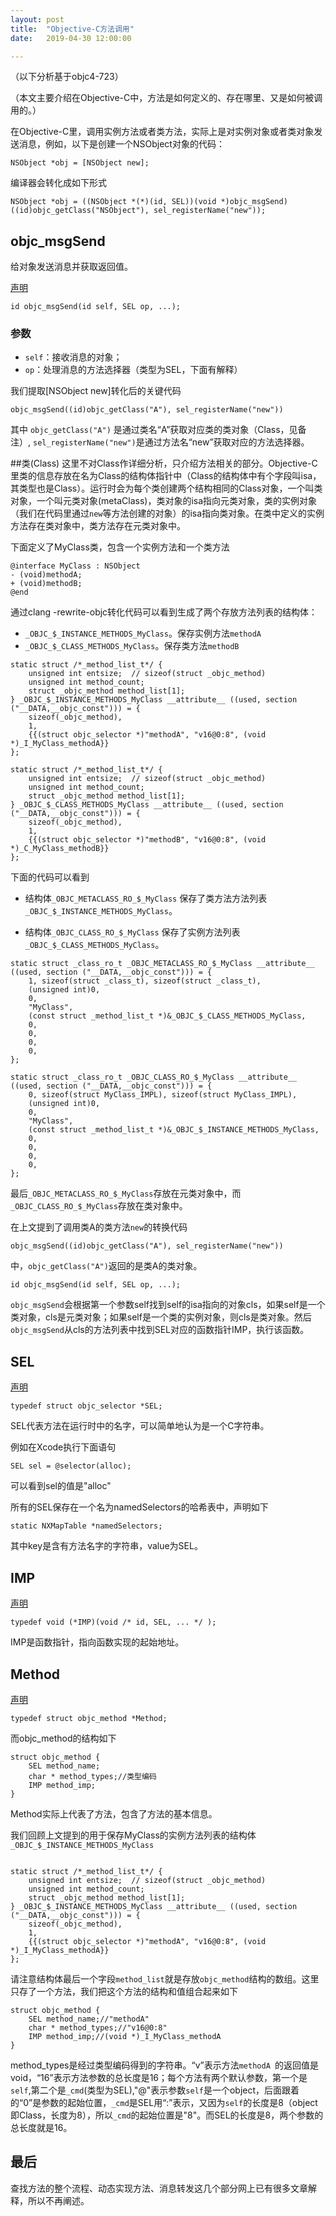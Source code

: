 ```yaml
---
layout: post
title:  "Objective-C方法调用"
date:   2019-04-30 12:00:00

---
```



（以下分析基于objc4-723）

（本文主要介绍在Objective-C中，方法是如何定义的、存在哪里、又是如何被调用的。）

在Objective-C里，调用实例方法或者类方法，实际上是对实例对象或者类对象发送消息，例如，以下是创建一个NSObject对象的代码：

```
NSObject *obj = [NSObject new];
```
编译器会转化成如下形式

```
NSObject *obj = ((NSObject *(*)(id, SEL))(void *)objc_msgSend)((id)objc_getClass("NSObject"), sel_registerName("new"));
```

## objc_msgSend
给对象发送消息并获取返回值。

[声明](https://developer.apple.com/documentation/objectivec/1456712-objc_msgsend)

```
id objc_msgSend(id self, SEL op, ...);
```

### 参数
* `self`：接收消息的对象；
* `op`：处理消息的方法选择器（类型为SEL，下面有解释）


我们提取[NSObject new]转化后的关键代码

```
objc_msgSend((id)objc_getClass("A"), sel_registerName("new"))
```

其中 `objc_getClass("A")` 是通过类名“A”获取对应类的类对象（Class，见备注）,
`sel_registerName("new")`是通过方法名“new”获取对应的方法选择器。


##类(Class)
这里不对Class作详细分析，只介绍方法相关的部分。Objective-C里类的信息存放在名为Class的结构体指针中（Class的结构体中有个字段叫isa，其类型也是Class）。运行时会为每个类创建两个结构相同的Class对象，一个叫类对象，一个叫元类对象(metaClass)，类对象的isa指向元类对象，类的实例对象（我们在代码里通过`new`等方法创建的对象）的isa指向类对象。在类中定义的实例方法存在类对象中，类方法存在元类对象中。

下面定义了MyClass类，包含一个实例方法和一个类方法

```
@interface MyClass : NSObject
- (void)methodA;
+ (void)methodB;
@end
```

通过clang -rewrite-objc转化代码可以看到生成了两个存放方法列表的结构体：

* `_OBJC_$_INSTANCE_METHODS_MyClass`。保存实例方法`methodA`
* `_OBJC_$_CLASS_METHODS_MyClass`。保存类方法`methodB`


```
static struct /*_method_list_t*/ {
	unsigned int entsize;  // sizeof(struct _objc_method)
	unsigned int method_count;
	struct _objc_method method_list[1];
} _OBJC_$_INSTANCE_METHODS_MyClass __attribute__ ((used, section ("__DATA,__objc_const"))) = {
	sizeof(_objc_method),
	1,
	{{(struct objc_selector *)"methodA", "v16@0:8", (void *)_I_MyClass_methodA}}
};

static struct /*_method_list_t*/ {
	unsigned int entsize;  // sizeof(struct _objc_method)
	unsigned int method_count;
	struct _objc_method method_list[1];
} _OBJC_$_CLASS_METHODS_MyClass __attribute__ ((used, section ("__DATA,__objc_const"))) = {
	sizeof(_objc_method),
	1,
	{{(struct objc_selector *)"methodB", "v16@0:8", (void *)_C_MyClass_methodB}}
};
```
下面的代码可以看到

* 结构体`_OBJC_METACLASS_RO_$_MyClass` 保存了类方法方法列表`_OBJC_$_INSTANCE_METHODS_MyClass`。

* 结构体`_OBJC_CLASS_RO_$_MyClass` 保存了实例方法列表`_OBJC_$_CLASS_METHODS_MyClass`。

```
static struct _class_ro_t _OBJC_METACLASS_RO_$_MyClass __attribute__ ((used, section ("__DATA,__objc_const"))) = {
	1, sizeof(struct _class_t), sizeof(struct _class_t), 
	(unsigned int)0, 
	0, 
	"MyClass",
	(const struct _method_list_t *)&_OBJC_$_CLASS_METHODS_MyClass,
	0, 
	0, 
	0, 
	0, 
};

static struct _class_ro_t _OBJC_CLASS_RO_$_MyClass __attribute__ ((used, section ("__DATA,__objc_const"))) = {
	0, sizeof(struct MyClass_IMPL), sizeof(struct MyClass_IMPL), 
	(unsigned int)0, 
	0, 
	"MyClass",
	(const struct _method_list_t *)&_OBJC_$_INSTANCE_METHODS_MyClass,
	0, 
	0, 
	0, 
	0, 
};
```
最后`_OBJC_METACLASS_RO_$_MyClass`存放在元类对象中，而`_OBJC_CLASS_RO_$_MyClass`存放在类对象中。

在上文提到了调用类A的类方法`new`的转换代码

```
objc_msgSend((id)objc_getClass("A"), sel_registerName("new"))
```
中，`objc_getClass("A")`返回的是类A的类对象。

```
id objc_msgSend(id self, SEL op, ...);
```
`objc_msgSend`会根据第一个参数self找到self的isa指向的对象cls，如果self是一个类对象，cls是元类对象；如果self是一个类的实例对象，则cls是类对象。然后`objc_msgSend`从cls的方法列表中找到SEL对应的函数指针IMP，执行该函数。

## SEL
[声明](https://developer.apple.com/documentation/objectivec/sel)

```
typedef struct objc_selector *SEL;
```
SEL代表方法在运行时中的名字，可以简单地认为是一个C字符串。

例如在Xcode执行下面语句

```
SEL sel = @selector(alloc);
```
可以看到sel的值是"alloc"

所有的SEL保存在一个名为namedSelectors的哈希表中，声明如下

```
static NXMapTable *namedSelectors;
```
其中key是含有方法名字的字符串，value为SEL。

## IMP
[声明](https://developer.apple.com/documentation/objectivec/objective-c_runtime/imp?language=objc)

```
typedef void (*IMP)(void /* id, SEL, ... */ ); 
```
IMP是函数指针，指向函数实现的起始地址。

## Method

[声明](https://developer.apple.com/documentation/objectivec/method?language=objc)

```
typedef struct objc_method *Method;
```

而objc_method的结构如下

```
struct objc_method {
    SEL method_name;
    char * method_types;//类型编码
    IMP method_imp;
}  
```
Method实际上代表了方法，包含了方法的基本信息。


我们回顾上文提到的用于保存MyClass的实例方法列表的结构体`_OBJC_$_INSTANCE_METHODS_MyClass`

```

static struct /*_method_list_t*/ {
    unsigned int entsize;  // sizeof(struct _objc_method)
    unsigned int method_count;
    struct _objc_method method_list[1];
} _OBJC_$_INSTANCE_METHODS_MyClass __attribute__ ((used, section ("__DATA,__objc_const"))) = {
    sizeof(_objc_method),
    1,
    {{(struct objc_selector *)"methodA", "v16@0:8", (void *)_I_MyClass_methodA}}
};
```

请注意结构体最后一个字段`method_list`就是存放`objc_method`结构的数组。这里只存了一个方法，我们把这个方法的结构和值组合起来如下

```
struct objc_method {
    SEL method_name;//"methodA"
    char * method_types;//"v16@0:8"
    IMP method_imp;//(void *)_I_MyClass_methodA
} 
```
method_types是经过类型编码得到的字符串。“v”表示方法`methodA `的返回值是void，“16”表示方法参数的总长度是16；每个方法有两个默认参数，第一个是`self`,第二个是`_cmd`(类型为SEL),"@"表示参数`self`是一个object，后面跟着的“0”是参数的起始位置，`_cmd`是SEL用“:”表示，又因为`self`的长度是8（object即Class，长度为8），所以`_cmd`的起始位置是"8"。而SEL的长度是8，两个参数的总长度就是16。

## 最后

查找方法的整个流程、动态实现方法、消息转发这几个部分网上已有很多文章解释，所以不再阐述。
